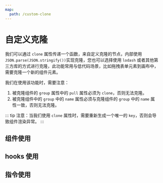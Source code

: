 ```yaml
---
map:
  path: /custom-clone
---
```


# 自定义克隆

我们可以通过 `clone` 属性传递一个函数，来自定义克隆的节点，内部使用 `JSON.parse(JSON.stringify())`实现克隆，您也可以选择使用 `lodash` 或者其他第三方库的方式进行克隆，此功能常用与低代码场景，比如拖拽表单元素到画布中，需要克隆一个新的组件元素。

我们在使用该功能时，需要注意：
1. 被克隆组件的 `group` 属性中的 `pull` 属性必须为 `clone`，否则无法克隆。
2. 被克隆组件中的 `group` 中的 `name` 属性必须与克隆组件的 `group` 中的 `name` 属性一致，否则无法克隆。

::: tip
注意：当我们使用 `clone` 属性时，需要重新生成一个唯一的 `key`，否则会导致组件渲染异常。
:::

## 组件使用

<demo src="./demo.vue"
title="使用组件自定义克隆"
desc="使用组件属性进行自定义克隆">
</demo>


## hooks 使用

<demo src="./hooks.vue"
title="自定义克隆"
desc="传递 clone 属性，实现自定义克隆">
</demo>


## 指令使用

<demo src="./directive.vue"
title="使用指令克隆"
desc="使用指令进行克隆元素">
</demo>
